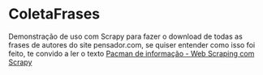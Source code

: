 # ColetaFrases

Demonstração de uso com Scrapy para fazer o download de todas as frases de autores do site pensador.com, se quiser entender como isso foi feito, te convido a ler o texto [Pacman de informação - Web Scraping com Scrapy]

[Pacman de informação - Web Scraping com Scrapy]: https://lcsvillela.github.io/nutrindo-se-da-internet-com-scrapy.html
